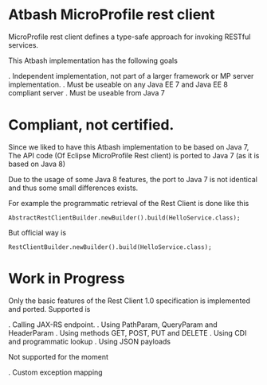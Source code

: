 
# Atbash MicroProfile rest client 

MicroProfile rest client defines a type-safe approach for invoking RESTful services. 

This Atbash implementation has the following goals

. Independent implementation, not part of a larger framework or MP server implementation.
. Must be useable on any Java EE 7 and Java EE 8 compliant server
. Must be useable from Java 7

# Compliant, not certified.

Since we liked to have this Atbash implementation to be based on Java 7, The API code (Of Eclipse MicroProfile Rest client) is ported to Java 7 (as it is based on Java 8)

Due to the usage of some Java 8 features, the port to Java 7 is not identical and thus some small differences exists.

For example the programmatic retrieval of the Rest Client is done like this

    AbstractRestClientBuilder.newBuilder().build(HelloService.class);
    
But official way is

    RestClientBuilder.newBuilder().build(HelloService.class);


# Work in Progress

Only the basic features of the Rest Client 1.0 specification is implemented and ported. Supported is

. Calling JAX-RS endpoint.
. Using PathParam, QueryParam and HeaderParam
. Using methods GET, POST, PUT and DELETE
. Using CDI and programmatic lookup
. Using JSON payloads

Not supported for the moment

. Custom exception mapping


